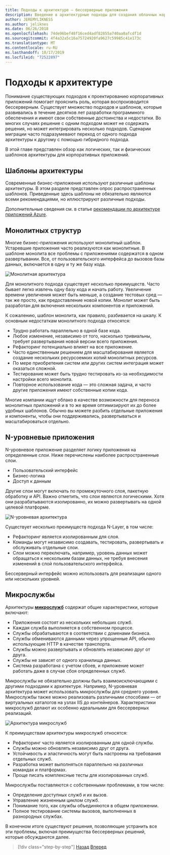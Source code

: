 ```yaml
---
title: Подходы к архитектуре — бессерверные приложения
description: Введение в архитектурные подходы для создания облачных корпоративных приложений, от N-уровневой архитектуры до бессерверных.
author: JEREMYLIKNESS
ms.author: jeliknes
ms.date: 06/26/2018
ms.openlocfilehash: 74de96bef48f16ced4adf82855a740aa0afcdf1d
ms.sourcegitcommit: 4f4a32a5c16a75724920fa9627c59985c41e173c
ms.translationtype: MT
ms.contentlocale: ru-RU
ms.lasthandoff: 10/17/2019
ms.locfileid: "72522897"
---
```

# <a name="architecture-approaches"></a>Подходы к архитектуре

Понимание существующих подходов к проектированию корпоративных приложений помогает прояснить роль, которая воспроизводится бессерверным. Существует множество подходов и шаблонов, которые развивались в течение десятков лет разработки программного обеспечения и имеют свои собственные достоинства и недостатки. Во многих случаях решение с одним подходом может не содержать решения, но может интегрировать несколько подходов. Сценарии миграции часто подразумевают переход от одного подхода архитектуры к другому с помощью гибридного подхода.

В этой главе представлен обзор как логических, так и физических шаблонов архитектуры для корпоративных приложений.

## <a name="architecture-patterns"></a>Шаблоны архитектуры

Современные бизнес-приложения используют различные шаблоны архитектуры. В этом разделе представлен опрос распространенных шаблонов. Приведенные здесь шаблоны не обязательно являются всеми рекомендациями, но иллюстрируют различные подходы.

Дополнительные сведения см. в статье [рекомендации по архитектуре приложений Azure](https://docs.microsoft.com/azure/architecture/guide/).

## <a name="monoliths"></a>Монолитных структур

Многие бизнес-приложения используют монолитный шаблон. Устаревшие приложения часто реализуются как монолитные. В шаблоне монолита все проблемы с приложениями содержатся в одном развертывании. Все, от пользовательского интерфейса до вызовов базы данных, включается в одну и ту же базу кода.

![Монолитная архитектура](./media/monolith-architecture.png)

Для монолитного подхода существует несколько преимуществ. Часто бывает легко извлечь одну базу кода и начать работу. Увеличение времени увеличения может быть меньше, а создание тестовых сред — так же просто, как предоставление новой копии. Монолит может быть разработан для включения нескольких компонентов и приложений.

К сожалению, шаблон монолита, как правило, разбивается на шкалу. К основным недостаткам монолитного подхода относятся:

- Трудно работать параллельно в одной базе кода.
- Любое изменение, независимо от того, насколько тривиальны, требует развертывания новой версии всего приложения.
- Рефакторинг потенциально влияет на все приложение.
- Часто единственным решением для масштабирования является создание нескольких ресурсоемких копий монолитных ресурсов.
- По мере приобретения систем или других систем интеграция может оказаться сложной.
- Тестирование может быть трудно тестировать из-за необходимости настройки всего монолита.
- Повторное использование кода — это сложная задача, и часто другие приложения имеют собственные копии кода.

Многие компании ищут облако в качестве возможности для переноса монолитных приложений и в то же время оптимизируют их до более удобных шаблонов. Обычно вы можете разбить отдельные приложения и компоненты, чтобы они поддерживались, развертываться и масштабироваться отдельно.

## <a name="n-layer-applications"></a>N-уровневые приложения

N-уровневое приложение разделяет логику приложения на определенные слои. Ниже перечислены наиболее распространенные слои.

- Пользовательский интерфейс
- Бизнес-логика
- Доступ к данным

Другие слои могут включать по промежуточного слоя, пакетную обработку и API. Важно отметить, что слои являются логическими. Хотя они разрабатываются изолированно, их можно развертывать на одной целевой платформе.

![N-уровневая архитектура](./media/n-layer-architecture.png)

Существует несколько преимуществ подхода N-Layer, в том числе:

- Рефакторинг является изолированным для слоя.
- Команды могут независимо создавать, тестировать, развертывать и обслуживать отдельные слои.
- Слои можно переключать, например, уровень данных может обращаться к нескольким базам данных, не требуя внесения изменений в слой пользовательского интерфейса.

Бессерверный интерфейс можно использовать для реализации одного или нескольких уровней.

## <a name="microservices"></a>Микрослужбы

Архитектуры **[микрослужб](https://docs.microsoft.com/azure/architecture/guide/architecture-styles/microservices)** содержат общие характеристики, которые включают:

- Приложения состоят из нескольких небольших служб.
- Каждая служба выполняется в собственном процессе.
- Службы обрабатываются в соответствии с доменами бизнеса.
- Службы обмениваются данными через упрощенные API, обычно использующие HTTP в качестве транспорта.
- Службы можно развертывать и обновлять независимо друг от друга.
- Службы не зависят от одного хранилища данных.
- Система разработана с учетом сбоев, и приложение может работать даже в случае сбоя определенных служб.

Микрослужбы не обязательно должны быть взаимоисключающими с другими подходами к архитектуре. Например, N-уровневая архитектура может использовать микрослужбы для среднего уровня. Микрослужбы также можно реализовать различными способами — от виртуальных каталогов на узлах IIS до контейнеров. Характеристики микрослужб делают их особенно идеальными для бессерверных реализаций.

![Архитектура микрослужб](./media/microservices-architecture.png)

К преимуществам архитектуры микрослужб относятся:

- Рефакторинг часто является изолированным для одной службы.
- Службы можно обновлять независимо друг от друга.
- Устойчивость и эластичность могут быть настроены на требования отдельных служб.
- Разработка может выполняться параллельно на различных командах и платформах.
- Проще писать комплексные тесты для изолированных служб.

Микрослужбы поставляются с собственными проблемами, в том числе:

- Определение доступных служб и их вызов.
- Управление жизненным циклом служб.
- Понимание того, как службы объединяются в общем приложении.
- Полное тестирование системы вызовов, выполненных в разнородных службах.

В конечном итоге существуют решения, позволяющие устранить все эти проблемы, включая преимущества бессерверных решений, которые обсуждаются далее.

>[!div class="step-by-step"]
>[Назад](index.md)
>[Вперед](architecture-deployment-approaches.md)
